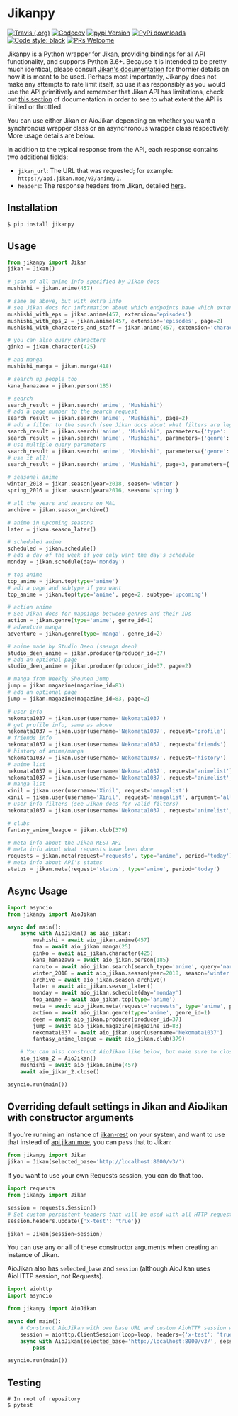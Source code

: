 # Jikanpy

[![Travis (.org)](https://img.shields.io/travis/abhinavk99/jikanpy.svg?style=flat-square)](https://travis-ci.org/abhinavk99/jikanpy)
[![Codecov](https://img.shields.io/codecov/c/github/abhinavk99/jikanpy.svg?style=flat-square)](https://codecov.io/gh/abhinavk99/jikanpy/)
[![pypi Version](https://img.shields.io/pypi/v/jikanpy.svg?style=flat-square)](https://pypi.org/project/jikanpy/)
[![PyPi downloads](https://img.shields.io/pypi/dm/jikanpy?style=flat-square)](https://pypi.org/project/jikanpy/)
[![Code style: black](https://img.shields.io/badge/code%20style-black-000000.svg?style=flat-square)](https://github.com/ambv/black)
[![PRs Welcome](https://img.shields.io/badge/PRs-welcome-brightgreen.svg?style=flat-square)](http://makeapullrequest.com)

Jikanpy is a Python wrapper for [Jikan](https://github.com/jikan-me/jikan),
providing bindings for all API functionality, and supports Python 3.6+. Because it is intended to be
pretty much identical, please consult [Jikan's
documentation](https://jikan.docs.apiary.io/#) for thornier details on how it is meant to
be used. Perhaps most importantly, Jikanpy does not make any attempts to rate
limit itself, so use it as responsibly as you would use the API primitively and
remember that Jikan API has limitations, check out [this section](https://jikan.docs.apiary.io/#introduction/information/rate-limiting)
of documentation in order to see to what extent the API is limited or throttled.

You can use either Jikan or AioJikan depending on whether you want a synchronous wrapper class or an
asynchronous wrapper class respectively. More usage details are below.

In addition to the typical response from the API, each response contains two additional fields:

- `jikan_url`: The URL that was requested; for example: `https://api.jikan.moe/v3/anime/1`.
- `headers`: The response headers from Jikan, detailed [here](https://jikan.docs.apiary.io/#introduction/information/caching).

## Installation

```shell
$ pip install jikanpy
```

## Usage

```python
from jikanpy import Jikan
jikan = Jikan()

# json of all anime info specified by Jikan docs
mushishi = jikan.anime(457)

# same as above, but with extra info
# see Jikan docs for information about which endpoints have which extensions
mushishi_with_eps = jikan.anime(457, extension='episodes')
mushishi_with_eps_2 = jikan.anime(457, extension='episodes', page=2)
mushishi_with_characters_and_staff = jikan.anime(457, extension='characters_staff')

# you can also query characters
ginko = jikan.character(425)

# and manga
mushishi_manga = jikan.manga(418)

# search up people too
kana_hanazawa = jikan.person(185)

# search
search_result = jikan.search('anime', 'Mushishi')
# add a page number to the search request
search_result = jikan.search('anime', 'Mushishi', page=2)
# add a filter to the search (see Jikan docs about what filters are legal)
search_result = jikan.search('anime', 'Mushishi', parameters={'type': 'tv'})
search_result = jikan.search('anime', 'Mushishi', parameters={'genre': 37})
# use multiple query parameters
search_result = jikan.search('anime', 'Mushishi', parameters={'genre': 37, 'type': 'tv'})
# use it all!
search_result = jikan.search('anime', 'Mushishi', page=3, parameters={'genre': 37, 'type': 'tv'})

# seasonal anime
winter_2018 = jikan.season(year=2018, season='winter')
spring_2016 = jikan.season(year=2016, season='spring')

# all the years and seasons on MAL
archive = jikan.season_archive()

# anime in upcoming seasons
later = jikan.season_later()

# scheduled anime
scheduled = jikan.schedule()
# add a day of the week if you only want the day's schedule
monday = jikan.schedule(day='monday')

# top anime
top_anime = jikan.top(type='anime')
# add a page and subtype if you want
top_anime = jikan.top(type='anime', page=2, subtype='upcoming')

# action anime
# See Jikan docs for mappings between genres and their IDs
action = jikan.genre(type='anime', genre_id=1)
# adventure manga
adventure = jikan.genre(type='manga', genre_id=2)

# anime made by Studio Deen (sasuga deen)
studio_deen_anime = jikan.producer(producer_id=37)
# add an optional page
studio_deen_anime = jikan.producer(producer_id=37, page=2)

# manga from Weekly Shounen Jump
jump = jikan.magazine(magazine_id=83)
# add an optional page
jump = jikan.magazine(magazine_id=83, page=2)

# user info
nekomata1037 = jikan.user(username='Nekomata1037')
# get profile info, same as above
nekomata1037 = jikan.user(username='Nekomata1037', request='profile')
# friends info
nekomata1037 = jikan.user(username='Nekomata1037', request='friends')
# history of anime/manga
nekomata1037 = jikan.user(username='Nekomata1037', request='history')
# anime list
nekomata1037 = jikan.user(username='Nekomata1037', request='animelist')
nekomata1037 = jikan.user(username='Nekomata1037', request='animelist', argument='completed', page=2)
# manga list
xinil = jikan.user(username='Xinil', request='mangalist')
xinil = jikan.user(username='Xinil', request='mangalist', argument='all')
# user info filters (see Jikan docs for valid filters)
nekomata1037 = jikan.user(username='Nekomata1037', request='animelist', parameters={'year': 2019})

# clubs
fantasy_anime_league = jikan.club(379)

# meta info about the Jikan REST API
# meta info about what requests have been done
requests = jikan.meta(request='requests', type='anime', period='today')
# meta info about API's status
status = jikan.meta(request='status', type='anime', period='today')
```

## Async Usage

```python
import asyncio
from jikanpy import AioJikan

async def main():
    async with AioJikan() as aio_jikan:
        mushishi = await aio_jikan.anime(457)
        fma = await aio_jikan.manga(25)
        ginko = await aio_jikan.character(425)
        kana_hanazawa = await aio_jikan.person(185)
        naruto = await aio_jikan.search(search_type='anime', query='naruto')
        winter_2018 = await aio_jikan.season(year=2018, season='winter')
        archive = await aio_jikan.season_archive()
        later = await aio_jikan.season_later()
        monday = await aio_jikan.schedule(day='monday')
        top_anime = await aio_jikan.top(type='anime')
        meta = await aio_jikan.meta(request='requests', type='anime', period='today')
        action = await aio_jikan.genre(type='anime', genre_id=1)
        deen = await aio_jikan.producer(producer_id=37)
        jump = await aio_jikan.magazine(magazine_id=83)
        nekomata1037 = await aio_jikan.user(username='Nekomata1037')
        fantasy_anime_league = await aio_jikan.club(379)

    # You can also construct AioJikan like below, but make sure to close the object
    aio_jikan_2 = AioJikan()
    mushishi = await aio_jikan.anime(457)
    await aio_jikan_2.close()

asyncio.run(main())
```

## Overriding default settings in Jikan and AioJikan with constructor arguments

If you're running an instance of [jikan-rest](https://github.com/jikan-me/jikan-rest) on your system, and want to use that instead of [api.jikan.moe](https://jikan.moe/), you can pass that to Jikan:

```python
from jikanpy import Jikan
jikan = Jikan(selected_base='http://localhost:8000/v3/')
```

If you want to use your own Requests session, you can do that too.

```python
import requests
from jikanpy import Jikan

session = requests.Session()
# Set custom persistent headers that will be used with all HTTP requests with your session
session.headers.update({'x-test': 'true'})

jikan = Jikan(session=session)
```

You can use any or all of these constructor arguments when creating an instance of Jikan.

AioJikan also has `selected_base` and `session` (although AioJikan uses AioHTTP session, not Requests).

```python
import aiohttp
import asyncio

from jikanpy import AioJikan

async def main():
    # Construct AioJikan with own base URL and custom AioHTTP session with custom persistent headers
    session = aiohttp.ClientSession(loop=loop, headers={'x-test': 'true'})
    async with AioJikan(selected_base='http://localhost:8000/v3/', session=session) as aio_jikan:
        pass

asyncio.run(main())
```

## Testing

```shell
# In root of repository
$ pytest
```
